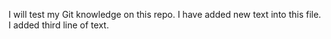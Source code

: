 I will test my Git knowledge on this repo.
I have added new text into this file.
I added third line of text.
